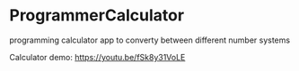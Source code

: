 # ProgrammerCalculator
programming calculator app to converty between different number systems

Calculator demo: https://youtu.be/fSk8y31VoLE
